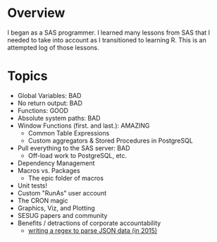 # Overview

I began as a SAS programmer. I learned many lessons from SAS that I needed to
take into account as I transitioned to learning R. This is an attempted log of
those lessons.

# Topics

- Global Variables: BAD
- No return output: BAD
- Functions: GOOD
- Absolute system paths: BAD
- Window Functions (first. and last.): AMAZING
  - Common Table Expressions
  - Custom aggregators & Stored Procedures in PostgreSQL
- Pull everything to the SAS server: BAD
  - Off-load work to PostgreSQL, etc.
- Dependency Management
- Macros vs. Packages
  - The epic folder of macros
- Unit tests!
- Custom "RunAs" user account
- The CRON magic
- Graphics, Viz, and Plotting
- SESUG papers and community
- Benefits / detractions of corporate accountability
  - [writing a regex to parse JSON data (in 2015)](http://support.sas.com/resources/papers/proceedings13/342-2013.pdf)
